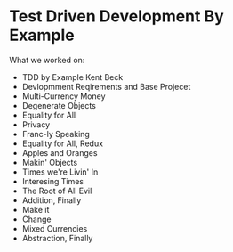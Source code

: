 # Test Driven Development By Example
What we worked on:
- TDD by Example Kent Beck
- Devlopmment Reqirements and Base Projecet
- Multi-Currency Money
- Degenerate Objects
- Equality for All
- Privacy
- Franc-ly Speaking
- Equality for All, Redux
- Apples and Oranges
- Makin' Objects
- Times we're Livin' In
- Interesing Times
- The Root of All Evil
- Addition, Finally
- Make it
- Change
- Mixed Currencies
- Abstraction, Finally
